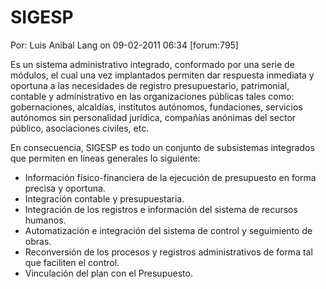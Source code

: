 # SIGESP

Por: Luis Anibal Lang on 09-02-2011 06:34	[forum:795]

Es un sistema administrativo integrado, conformado por una serie de módulos, el cual una vez
implantados permiten dar respuesta inmediata y oportuna a las necesidades de registro presupuestario,
patrimonial, contable y administrativo en las organizaciones públicas tales como: gobernaciones,
alcaldías, institutos autónomos, fundaciones, servicios autónomos sin personalidad jurídica, compañías
anónimas del sector público, asociaciones civiles, etc.

En consecuencia, SIGESP es todo un conjunto de subsistemas integrados que permiten en líneas generales
lo siguiente:

-	Información físico-financiera de la ejecución de presupuesto en forma precisa y oportuna.
-	Integración contable y presupuestaria.
-	Integración de los registros e información del sistema de recursos humanos.
-	Automatización e integración del sistema de control y seguimiento de obras.
-	Reconversión de los procesos y registros administrativos de forma tal que faciliten el control.
-	Vinculación del plan con el Presupuesto.
